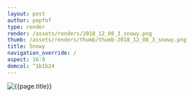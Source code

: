 ```yaml
---
layout: post
author: pepfof
type: render
render: /assets/renders/2018_12_08_3_snowy.png
thumb: /assets/renders/thumb/thumb-2018_12_08_3_snowy.png
title: Snowy
navigation_override: /
aspect: 16:9
domcol: ^1b1b24
---
```


<!--USER BEGIN 1-->

<!--USER END 1-->
<img src = "{{ page.render }}" class="image_main" alt="{{page.title}}">

<!--USER BEGIN 2-->

<!--USER END 2-->

